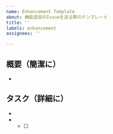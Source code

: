 ```yaml
---
name: Enhancement Template
about: 機能追加のIssueを送る際のテンプレート
title: ''
labels: enhancement
assignees: ''

---
```


## 概要（簡潔に）
- 

## タスク（詳細に）
- 
- 
  - [ ]
